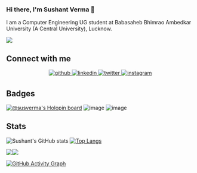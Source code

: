 <!-- ![Image](https://github.com/susverma/susverma/blob/main/Images/GitHub_Banner2.jpg?raw=true) -->


### Hi there, I'm Sushant Verma 👋

I am a Computer Engineering UG student at Babasaheb Bhimrao Ambedkar University (A Central University), Lucknow.

![](https://komarev.com/ghpvc/?username=susverma&color=red&label=Visitors)


<!-- ## Coding Profiles 💻
[**HackerRank**](https://www.hackerrank.com/susverma) |
[**hackerEarth**](http://www.hackerearth.com/@susverma) |
[**GeeksForGeeks**](https://auth.geeksforgeeks.org/user/susverma/profile) |
[**FreeCodeCamp**](https://www.freecodecamp.org/susverma) -->
<!-- ## Connect with Me ☎️  -->
<!-- [**LinkedIn**](https://www.linkedin.com/in/susverma/) | [**Twitter**](https://twitter.com/sushantverma__) | [**Instagram**](https://instagram.com/sushantverma__) -->
## Connect with me  
<div align="center">
<a href="https://github.com/susverma" target="_blank">
<img src=https://img.shields.io/badge/github-%2324292e.svg?&style=for-the-badge&logo=github&logoColor=white alt=github style="margin-bottom: 5px;" />
</a>
 <a href="https://linkedin.com/in/susverma" target="_blank">
<img src=https://img.shields.io/badge/linkedin-%231E77B5.svg?&style=for-the-badge&logo=linkedin&logoColor=white alt=linkedin style="margin-bottom: 5px;" />
</a>
<a href="https://twitter.com/sushantverma__" target="_blank">
<img src=https://img.shields.io/badge/twitter-%2300acee.svg?&style=for-the-badge&logo=twitter&logoColor=white alt=twitter style="margin-bottom: 5px;" />
</a>
<a href="https://instagram.com/sushantverma__" target="_blank">
<img src=https://img.shields.io/badge/instagram-%23000000.svg?&style=for-the-badge&logo=instagram&logoColor=white alt=instagram style="margin-bottom: 5px;" />
</a>  
</div> 

## Badges
[![@susverma's Holopin board](https://holopin.io/api/user/board?user=susverma)](https://holopin.io/@susverma)
![image](https://user-images.githubusercontent.com/60610128/193321706-7b8bfe81-8dba-48c3-a159-7cdf66826d50.png)
![image](https://res.cloudinary.com/practicaldev/image/fetch/s--rX-dH2o3--/c_limit,f_auto,fl_progressive,q_80,w_180/https://dev-to-uploads.s3.amazonaws.com/uploads/badge/badge_image/206/ht-badge.png)

<!-- For stats -->
## Stats
![Sushant's GitHub stats](https://github-readme-stats.vercel.app/api?username=susverma&show_icons=true&theme=dark)
[![Top Langs](https://github-readme-stats.vercel.app/api/top-langs/?username=susverma&&theme=dark)](https://github.com/susverma/github-readme-stats)

<div style="display: flex; flex-direction: row;">
 <img class="img" src="https://github-readme-stats.vercel.app/api?username=susverma&show_icons=true&theme=dark" />
 <img class="img" src="https://github-readme-stats.vercel.app/api/top-langs/?username=susverma&theme=dark" />
</div>



<!-- Code for Activity graph -->
[![GitHub Activity Graph](https://activity-graph.herokuapp.com/graph?username=susverma&theme=react-dark)](https://github.com/susverma/github-readme-activity-graph)


<!-- [![trophy](https://github-profile-trophy.vercel.app/?username=susverma)](https://github.com/ryo-ma/github-profile-trophy) -->

<!-- ![GitHub metrics](https://metrics.lecoq.io/susverma)   -->

<!-- ![GitHub streak stats](https://github-readme-streak-stats.herokuapp.com/?user=susverma)   -->

<!--
**susverma/susverma** is a ✨ _special_ ✨ repository because its `README.md` (this file) appears on your GitHub profile.

Here are some ideas to get you started:

- 🔭 I’m currently working on ...
- 🌱 I’m currently learning ...
- 👯 I’m looking to collaborate on ...
- 🤔 I’m looking for help with ...
- 💬 Ask me about ...
- 📫 How to reach me: ...
- 😄 Pronouns: ...
- ⚡ Fun fact: ...
-->

